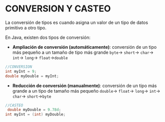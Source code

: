 # CONVERSION Y CASTEO

La conversión de tipos es cuando asigna un valor de un tipo de datos primitivo a otro tipo.

En Java, existen dos tipos de conversión:

- **Ampliación de conversión (automáticamente)**: conversión de un tipo más pequeño a un tamaño de tipo más grande
`byte`-> `short`-> `char`-> `int`-> `long`-> `float`->`double`

```java
//CONVERSION
int myInt = 9;
double myDouble = myInt;
```

- **Reducción de conversión (manualmente)**: conversión de un tipo más grande a un tipo de tamaño más pequeño
`double`-> `float`-> `long`-> `int`-> `char`-> `short`->`byte`

```java
//CASTEO
 double myDouble = 9.78d;
int myInt = (int) myDouble;
```